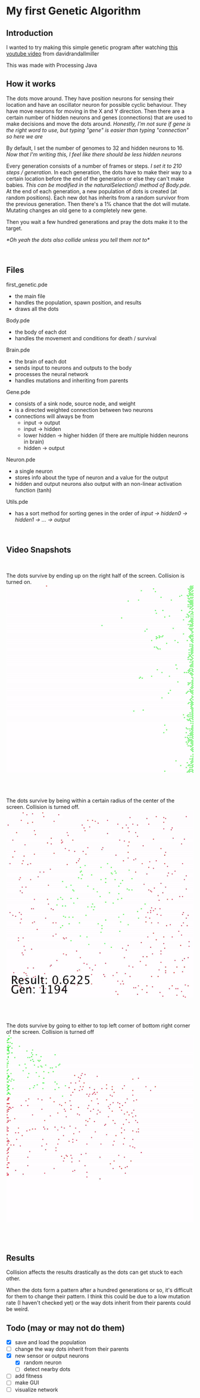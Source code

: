 # My first Genetic Algorithm

## Introduction

I wanted to try making this simple genetic program after watching [this youtube video](https://www.youtube.com/watch?v=N3tRFayqVtk) from davidrandallmiller

This was made with Processing Java 

## How it works

The dots move around. They have position neurons for sensing their location and have an oscillator neuron for possible cyclic behaviour. They have move neurons for moving in the X and Y direction. Then there are a certain number of hidden neurons and genes (connections) that are used to make decisions and move the dots around. *Honestly, I'm not sure if gene is the right word to use, but typing "gene" is easier than typing "connection" so here we are*

By default, I set the number of genomes to 32 and hidden neurons to 16. *Now that I'm writing this, I feel like there should be less hidden neurons*

Every generation consists of a number of frames or steps. *I set it to 210 steps / generation*. In each generation, the dots have to make their way to a certain location before the end of the generation or else they can't make babies. *This can be modified in the naturalSelection() method of Body.pde.* At the end of each generation, a new population of dots is created (at random positions). Each new dot has inherits from a random survivor from the previous generation. Then there's a 1% chance that the dot will mutate. Mutating changes an old gene to a completely new gene. 

Then you wait a few hundred generations and pray the dots make it to the target. 

*\*Oh yeah the dots also collide unless you tell them not to\**

<br/>

## Files

first_genetic.pde
- the main file
- handles the population, spawn position, and results
- draws all the dots

Body.pde
- the body of each dot
- handles the movement and conditions for death / survival

Brain.pde
- the brain of each dot
- sends input to neurons and outputs to the body
- processes the neural network
- handles mutations and inheriting from parents

Gene.pde
- consists of a sink node, source node, and weight
- is a directed weighted connection between two neurons
- connections will always be from 
  - input -> output
  - input -> hidden
  - lower hidden -> higher hidden (if there are multiple hidden neurons in brain)
  - hidden -> output

Neuron.pde
- a single neuron
- stores info about the type of neuron and a value for the output
- hidden and output neurons also output with an non-linear activation function (tanh)

Utils.pde
- has a sort method for sorting genes in the order of *input -> hidden0 -> hidden1 -> ... -> output*

<br/>

## Video Snapshots

<br/>

The dots survive by ending up on the right half of the screen. Collision is turned on.
![](attachments/right_half.gif)

<br/>
<br/>

The dots survive by being within a certain radius of the center of the screen. Collision is turned off.
![](attachments/center.gif)

<br/>
<br/>

The dots survive by going to either to top left corner of bottom right corner of the screen. Collision is turned off
![](attachments/two_corners.gif)

<br/>
<br/>

## Results

Collision affects the results drastically as the dots can get stuck to each other.

When the dots form a pattern after a hundred generations or so, it's difficult for them to change their pattern. I think this could be due to a low mutation rate (I haven't checked yet) or the way dots inherit from their parents could be weird. 

## Todo (may or may not do them)
- [x] save and load the population
- [ ] change the way dots inherit from their parents
- [x] new sensor or output neurons
  - [x] random neuron
  - [ ] detect nearby dots
- [ ] add fitness
- [ ] make GUI
- [ ] visualize network

